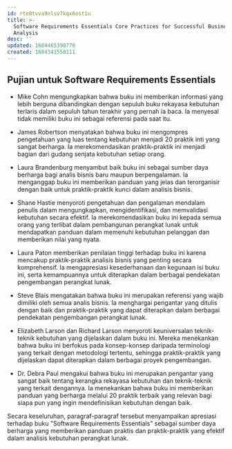```yaml
---
id: rte8tvva9nlsv7kqx6ost1u
title: >-
  Software Requirements Essentials Core Practices for Successful Business
  Analysis
desc: ''
updated: 1684465398770
created: 1684341558111
---
```


## Pujian untuk Software Requirements Essentials

- Mike Cohn mengungkapkan bahwa buku ini memberikan informasi yang lebih berguna dibandingkan dengan sepuluh buku rekayasa kebutuhan terlaris dalam sepuluh tahun terakhir yang pernah ia baca. Ia menyesal tidak memiliki buku ini sebagai referensi pada saat itu.

- James Robertson menyatakan bahwa buku ini mengompres pengetahuan yang luas tentang kebutuhan menjadi 20 praktik inti yang sangat berharga. Ia merekomendasikan praktik-praktik ini menjadi bagian dari gudang senjata kebutuhan setiap orang.

- Laura Brandenburg menyambut baik buku ini sebagai sumber daya berharga bagi analis bisnis baru maupun berpengalaman. Ia menganggap buku ini memberikan panduan yang jelas dan terorganisir dengan baik untuk praktik-praktik kunci dalam analisis bisnis.

- Shane Hastie menyoroti pengetahuan dan pengalaman mendalam penulis dalam mengungkapkan, mengidentifikasi, dan memvalidasi kebutuhan secara efektif. Ia merekomendasikan buku ini kepada semua orang yang terlibat dalam pembangunan perangkat lunak untuk mendapatkan panduan dalam memenuhi kebutuhan pelanggan dan memberikan nilai yang nyata.

- Laura Paton memberikan penilaian tinggi terhadap buku ini karena mencakup praktik-praktik analisis bisnis yang penting secara komprehensif. Ia mengapresiasi kesederhanaan dan kegunaan isi buku ini, serta kemampuannya untuk diterapkan dalam berbagai pendekatan pengembangan perangkat lunak.

- Steve Blais mengatakan bahwa buku ini merupakan referensi yang wajib dimiliki oleh semua analis bisnis. Ia menghargai pengantar yang ditulis dengan baik dan praktik-praktik yang dapat diterapkan dalam berbagai pendekatan pengembangan perangkat lunak.

- Elizabeth Larson dan Richard Larson menyoroti keuniversalan teknik-teknik kebutuhan yang dijelaskan dalam buku ini. Mereka menekankan bahwa buku ini berfokus pada konsep-konsep daripada terminologi yang terkait dengan metodologi tertentu, sehingga praktik-praktik yang dijelaskan dapat diterapkan dalam berbagai proyek pengembangan.

- Dr. Debra Paul mengakui bahwa buku ini merupakan pengantar yang sangat baik tentang kerangka rekayasa kebutuhan dan teknik-teknik yang terkait dengannya. Ia menekankan bahwa buku ini memberikan panduan yang berharga melalui 20 praktik terbaik yang relevan bagi siapa pun yang ingin mendefinisikan kebutuhan dengan baik.

Secara keseluruhan, paragraf-paragraf tersebut menyampaikan apresiasi terhadap buku "Software Requirements Essentials" sebagai sumber daya berharga yang memberikan panduan praktis dan praktik-praktik yang efektif dalam analisis kebutuhan perangkat lunak.